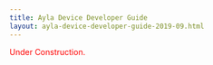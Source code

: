 ```yaml
---
title: Ayla Device Developer Guide
layout: ayla-device-developer-guide-2019-09.html
---
```


<span style="color:red;">Under Construction.</span>


